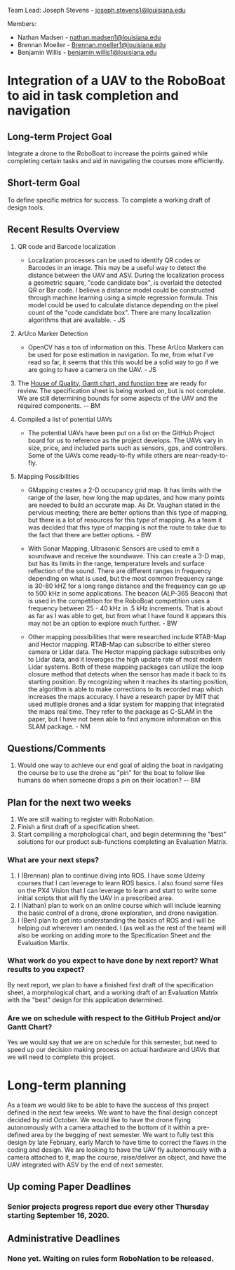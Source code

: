 Team Lead: Joseph Stevens - joseph.stevens1@louisiana.edu

Members:
* Nathan Madsen   - nathan.madsen1@louisiana.edu
* Brennan Moeller - Brennan.moeller1@louisiana.edu
* Benjamin Willis - benjamin.willis1@louisiana.edu




# Integration of a UAV to the RoboBoat to aid in task completion and navigation

## Long-term Project Goal
Integrate a drone to the RoboBoat to increase the points gained while completing certain tasks and aid in navigating the courses more efficiently.

## Short-term Goal
To define specific metrics for success.
To complete a working draft of design tools.

## Recent Results Overview

1. QR code and Barcode localization
    * Localization processes can be used to identify QR codes or Barcodes in an image. This may be a useful way to detect the distance between the UAV and ASV. During the localization process a geometric square, "code candidate box", is overlaid the detected QR or Bar code. I believe a distance model could be constructed through machine learning using a simple regression formula. This model could be used to calculate distance depending on the pixel count of the "code candidate box". There are many localization algorithms that are available. - JS


2. ArUco Marker Detection
	* OpenCV has a ton of information on this. These ArUco Markers can be used for pose estimation in navigation. To me, from what I've read so far, it seems that this this would be a solid way to go if we are going to have a camera on the UAV. - JS


3. The [House of Quality, Gantt chart, and function tree](http://crawlab.org/owncloud/index.php/apps/files/?dir=%2Fshared%2FRoboBoat%2FRoboBoat2021%2FSeniorProjects_Design_Tools) are ready for review. The specification sheet is being worked on, but is not complete. We are still determining bounds for some aspects of the UAV and the required components. -- BM


4. Compiled a list of potential UAVs
	* The potential UAVs have been put on a list on the GitHub Project board for us to reference as the project develops. The UAVs vary in size, price, and included parts such as sensors, gps, and controllers. Some of the UAVs come ready-to-fly while others are near-ready-to-fly.


5. Mapping Possibilities
	* GMapping creates a 2-D occupancy grid map. It has limits with the range of the laser, how long the map updates, and how many points are needed to build an accurate map. As Dr. Vaughan stated in the pervious meeting; there are better options than this type of mapping, but there is a lot of resources for this type of mapping. As a team it was decided that this type of mapping is not the route to take due to the fact that there are better options. - BW

	* With Sonar Mapping, Ultrasonic Sensors are used to emit a soundwave and receive the soundwave. This can create a 3-D map, but has its limits in the range, temperature levels and surface reflection of the sound. There are different ranges in frequency depending on what is used, but the most common frequency range is 30-80 kHZ for a long range distance and the frequency can go up to 500 kHz in some applications. The beacon (ALP-365 Beacon) that is used in the competition for the RoboBoat competition uses a frequency between 25 - 40 kHz in .5 kHz increments. That is about as far as I was able to get, but from what I have found it appears this may not be an option to explore much further. - BW

	* Other mapping possibilities that were researched include RTAB-Map and Hector mapping. RTAB-Map can subscribe to either stereo camera or Lidar data. The Hector mapping package subscribes only to Lidar data, and it leverages the high update rate of most modern Lidar systems. Both of these mapping packages can utilize the loop closure method that detects when the sensor has made it back to its starting position. By recognizing when it reaches its starting position, the algorithm is able to make corrections to its recorded map which increases the maps accuracy. I have a research paper by MIT that used mutliple drones and a lidar system for mapping that integrated the maps real time. They refer to the package as C-SLAM in the paper, but I have not been able to find anymore information on this SLAM package. - NM


## Questions/Comments
1. Would one way to achieve our end goal of aiding the boat in navigating the course be to use the drone as "pin" for the boat to follow like humans do when someone drops a pin on their location? -- BM


## Plan for the next two weeks
1. We are still waiting to register with RoboNation.
2. Finish a first draft of a specification sheet.
3. Start compiling a morphological chart, and begin determining the "best" solutions for our product sub-functions completing an Evaluation Matrix.


### What are your next steps?
1. I (Brennan) plan to continue diving into ROS. I have some Udemy courses that I can leverage to learn ROS basics. I also found some files on the PX4 Vision that I can leverage to learn and start to write some initial scripts that will fly the UAV in a prescribed area.  
2. I (Nathan) plan to work on an online course which will include learning the basic control of a drone, drone exploration, and drone navigation.
3. I (Ben) plan to get into understanding the basics of ROS and I will be helping out wherever I am needed. I (as well as the rest of the team) will also be working on adding more to the Specification Sheet and the Evaluation Martix.  


### What work do you expect to have done by next report? What results to you expect?
By next report, we plan to have a finished first draft of the specification sheet, a morphological chart, and a working draft of an Evaluation Matrix with the "best" design for this application determined.

### Are we on schedule with respect to the GitHub Project and/or Gantt Chart?
Yes we would say that we are on schedule for this semester, but need to speed up our decision making process on actual hardware and UAVs that we will need to complete this project.

# Long-term planning
 As a team we would like to be able to have the success of this project defined in the next few weeks. We want to have the final design concept decided by mid October. We would like to have the drone flying autonomously with a camera attached to the bottom of it within a pre-defined area by the begging of next semester. We want to fully test this design by late February, early March to have time to correct the flaws in the coding and design. We are looking to have the UAV fly autonomously with a camera attached to it, map the course, raise/deliver an object, and have the UAV integrated with ASV by the end of next semester.

## Up coming Paper Deadlines
### Senior projects progress report due every other Thursday starting September 16, 2020.

## Administrative Deadlines
### None yet. Waiting on rules form RoboNation to be released.
